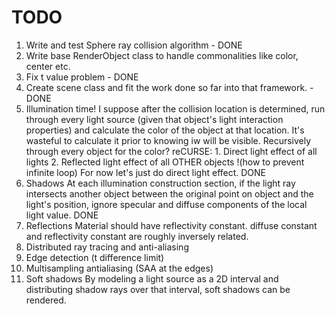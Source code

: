 # TODO
1. Write and test Sphere ray collision algorithm - DONE
2. Write base RenderObject class to handle commonalities like color, center etc.
3. Fix t value problem - DONE
4. Create scene class and fit the work done so far into that framework. - DONE
5. Illumination time!
    I suppose after the collision location is determined, run through every light source (given that object's light interaction properties) and calculate the color of the object at that location. It's wasteful to calculate it prior to knowing iw will be visible.
    Recursively through every object for the color?
    reCURSE:
        1. Direct light effect of all lights
        2. Reflected light effect of all OTHER objects !(how to prevent infinite loop) 
    For now let's just do direct light effect.
    DONE
6. Shadows
        At each illumination construction section, if the light ray intersects another object between the original point on object and the light's position, ignore specular and diffuse components of the local light value.
   DONE
7. Reflections
        Material should have reflectivity constant. 
        diffuse constant and reflectivity constant are roughly inversely related. 
8. Distributed ray tracing and anti-aliasing
9.  Edge detection (t difference limit)
10. Multisampling antialiasing (SAA at the edges)
11. Soft shadows
        By modeling a light source as a 2D interval and distributing shadow rays over that interval, soft shadows can be rendered.